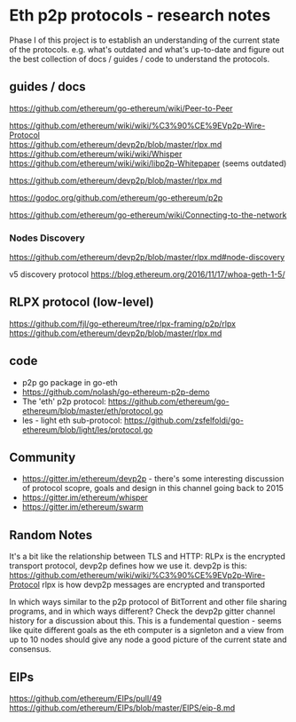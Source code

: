 # Eth p2p protocols - research notes

Phase I of this project is to establish an understanding of the current state of the protocols. e.g. what's outdated and what's up-to-date and figure out the best collection of docs / guides / code to understand the protocols.

## guides / docs

https://github.com/ethereum/go-ethereum/wiki/Peer-to-Peer   

https://github.com/ethereum/wiki/wiki/%C3%90%CE%9EVp2p-Wire-Protocol   
https://github.com/ethereum/devp2p/blob/master/rlpx.md   
https://github.com/ethereum/wiki/wiki/Whisper   
https://github.com/ethereum/wiki/wiki/libp2p-Whitepaper (seems outdated)  

https://github.com/ethereum/devp2p/blob/master/rlpx.md  

https://godoc.org/github.com/ethereum/go-ethereum/p2p   

https://github.com/ethereum/go-ethereum/wiki/Connecting-to-the-network   


### Nodes Discovery
https://github.com/ethereum/devp2p/blob/master/rlpx.md#node-discovery   

v5 discovery protocol
https://blog.ethereum.org/2016/11/17/whoa-geth-1-5/   

## RLPX protocol (low-level)
https://github.com/fjl/go-ethereum/tree/rlpx-framing/p2p/rlpx
https://github.com/ethereum/devp2p/blob/master/rlpx.md

## code
- p2p go package in go-eth
- https://github.com/nolash/go-ethereum-p2p-demo
- The 'eth' p2p protocol: https://github.com/ethereum/go-ethereum/blob/master/eth/protocol.go
- les - light eth sub-protocol: https://github.com/zsfelfoldi/go-ethereum/blob/light/les/protocol.go 

## Community
- https://gitter.im/ethereum/devp2p - there's some interesting discussion of protocol scopre, goals and design in this channel going back to 2015
- https://gitter.im/ethereum/whisper
- https://gitter.im/ethereum/swarm

## Random Notes
It's a bit like the relationship between TLS and HTTP: RLPx is the encrypted transport protocol, devp2p defines how we use it.
devp2p is this: https://github.com/ethereum/wiki/wiki/%C3%90%CE%9EVp2p-Wire-Protocol
rlpx is how devp2p messages are encrypted and transported

In which ways similar to the p2p protocol of BitTorrent and other file sharing programs,
and in which ways different? Check the devp2p gitter channel history for a discussion about this. This is a fundemental question - seems like quite different goals as the eth computer is a signleton and a view from up to 10 nodes should give any node a good picture of the current state and consensus.

## EIPs

https://github.com/ethereum/EIPs/pull/49  
https://github.com/ethereum/EIPs/blob/master/EIPS/eip-8.md



